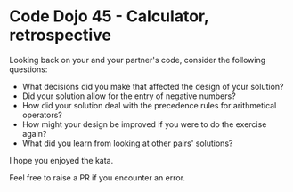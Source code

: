 # Code Dojo 45 - Calculator, retrospective

Looking back on your and your partner's code, consider the following questions:

* What decisions did you make that affected the design of your solution?
* Did your solution allow for the entry of negative numbers?
* How did your solution deal with the precedence rules for arithmetical operators?
* How might your design be improved if you were to do the exercise again?
* What did you learn from looking at other pairs' solutions?

I hope you enjoyed the kata.

Feel free to raise a PR if you encounter an error.
